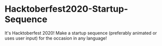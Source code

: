 # Hacktoberfest2020-Startup-Sequence
It's Hacktoberfest 2020! Make a startup sequence (preferably animated or uses user input) for the occasion in any language!
